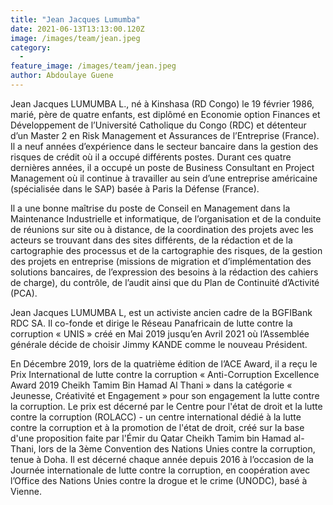 ```yaml
---
title: "Jean Jacques Lumumba"
date: 2021-06-13T13:13:00.120Z
image: /images/team/jean.jpeg
category:
  - 
feature_image: /images/team/jean.jpeg
author: Abdoulaye Guene
---
```


Jean Jacques LUMUMBA L., né à Kinshasa (RD Congo) le 19 février 1986, marié, père de quatre enfants, est diplômé en Economie option Finances et Développement de l’Université Catholique du Congo (RDC) et détenteur d’un Master 2 en Risk Management et Assurances de l’Entreprise (France). Il a neuf années d’expérience dans le secteur bancaire dans la gestion des risques de crédit où il a occupé différents postes. Durant ces quatre dernières années, il a occupé un poste de Business Consultant en Project Management où il continue à travailler au sein d’une entreprise américaine (spécialisée dans le SAP) basée à Paris la Défense (France).
 
 
Il a une bonne maîtrise du poste de Conseil en Management dans la Maintenance Industrielle et informatique, de l’organisation et de la conduite de réunions sur site ou à distance, de la coordination des projets avec les acteurs se trouvant dans des sites différents,   de la rédaction et de la cartographie des processus et de la cartographie des risques, de la gestion des projets en entreprise (missions de migration et d’implémentation des solutions bancaires, de l’expression des besoins à la rédaction des cahiers de charge), du contrôle, de l’audit ainsi que du Plan de Continuité d’Activité (PCA).
 
Jean Jacques LUMUMBA L, est un activiste ancien cadre de la BGFIBank RDC SA. Il co-fonde et dirige le Réseau Panafricain de lutte contre la corruption « UNIS » créé en Mai 2019 jusqu’en Avril 2021 où l’Assemblée générale décide de choisir Jimmy KANDE comme le nouveau Président.
 
En Décembre 2019, lors de la quatrième édition de l’ACE Award, il a reçu le Prix International de lutte contre la corruption « Anti-Corruption Excellence Award 2019 Cheikh Tamim Bin Hamad Al Thani » dans la catégorie « Jeunesse, Créativité et Engagement » pour son engagement la lutte contre la corruption. Le prix est décerné par le Centre pour l'état de droit et la lutte contre la corruption (ROLACC) - un centre international dédié à la lutte contre la corruption et à la promotion de l'état de droit, créé sur la base d'une proposition faite par l'Émir du Qatar Cheikh Tamim bin Hamad al-Thani, lors de la 3ème Convention des Nations Unies contre la corruption, tenue à Doha. Il est décerné chaque année depuis 2016 à l’occasion de la Journée internationale de lutte contre la corruption, en coopération avec l’Office des Nations Unies contre la drogue et le crime (UNODC), basé à Vienne.


